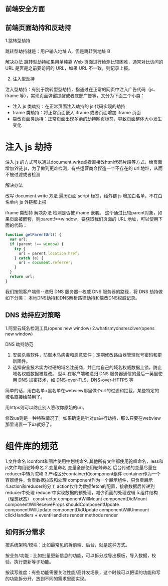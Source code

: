 ## 前端安全方面

## 前端页面劫持和反劫持

1.跳转型劫持

跳转型劫持就是：用户输入地址 A，但是跳转到地址 B

解决办法 跳转型劫持如果用单纯靠 Web 页面进行检测比较困难，通常对比访问的 URL 是否是之前要访问的 URL，如果 URL 不一致，则记录上报。

2. 注入型劫持

注入型劫持：有别于跳转型型劫持，指通过在正常的网页中注入广告代码（js、iframe 等），实现页面弹窗提醒或者底部广告等，又分为下面三个小类：

* 注入 js 类劫持：在正常页面注入劫持的 js 代码实现的劫持
* frame 类劫持：将正常页面嵌入 iframe 或者页面增加 iframe 页面
* 篡改页面类劫持：正常页面出现多余的劫持网页标签，导致页面整体大小发生变化

# 注入 js 劫持

注入 js 的方式可以通过document.write或者直接改html代码片段等方式，给页面增加外链 js，为了做到更难检测，有些运营商会捏造一个不存在的 url 地址，从而不被过滤或者检测

解决办法

改写 document.write 方法
遍历页面 script 标签，给外链 js 增加白名单，不在白名单内 js 外链都上报

iframe 类劫持
解决办法 检测是否被 iframe 嵌套。 这个通过比较parent对象，如果页面被嵌套，则parent!==window，要获取我们页面的 URL 地址，可以使用下面的代码：

```javascript
function getParentUrl() {
  var url;
  if (parent !== window) {
    try {
      url = parent.location.href;
    } catch (e) {
      url = document.referrer;
    }
  }
  return url;
}
```

我们按照客户端侧--递归 DNS 服务器--权威 DNS 服务器的路径，将 DNS 劫持做如下分类： 本地DNS劫持和DNS解析路径劫持和篡改DNS权威记录。

## DNS 劫持应对策略

1.阿里云域名检测工具(opens new window)
2.whatismydnsresolver(opens new window)

DNS 劫持防范

1. 安装杀毒软件，防御木马病毒和恶意软件；定期修改路由器管理账号密码和更新固件。
2. 选择安全技术实力过硬的域名注册商，并且给自己的域名权威数据上锁，防止域名权威数据被篡改。
型4. 在客户端和递归 DNS 服务器通信的最后一英里使用 DNS 加密技术，如 DNS-over-TLS，DNS-over-HTTPS 等

简单的话，用白名单+黑名单在webview那里做个url的过滤和拦截，某些特定的域名直接给禁用了。

用https则可以防止别人篡改你原始的url。

修改ua则是一种特殊情况了。如果确定是针对ua进行劫持，那么只要在webview那里设置一下ua就好了。

#

# 组件库的规范

1.文件命名
iconfont和图片使用中划线命名
其他所有文件都使用驼峰命名，less和js文件均用驼峰命名
2.变量命名
变量全部使用驼峰命名
后台传递的变量尽量在reducer中转为驼峰
3.严格区分container和component组件
container作为一个容器组件，负责数据拉取和处理
component作为一个展示组件，只负责展示
4.action和reducer的分工
action仅作为数据fetch的配置，接收数据后传递到reducer中处理
reducer中实现数据的预处理，减少页面的处理逻辑
5.组件结构（理想状态）
constructor
componentWillMount
componentDidMount
componentWillReceiveProps
shouldComponentUpdate
componentWillUpdate
componentDidUpdate
componentWillUnmount
clickHandlers + eventHandlers
render methods
render

## 如何拆分需求

按系统架构/模块：比如最常见的拆前端、后台，就是这种方式。

按业务/功能：比如批量更新信息的功能，可以拆分成导出模板，导入数据，校验，执行更新等子功能。

按读写维度：有些功能需要关注性能/高并发场景，这个时候可以把读的功能和写的功能拆分开，放到不同的需求里面实现。
